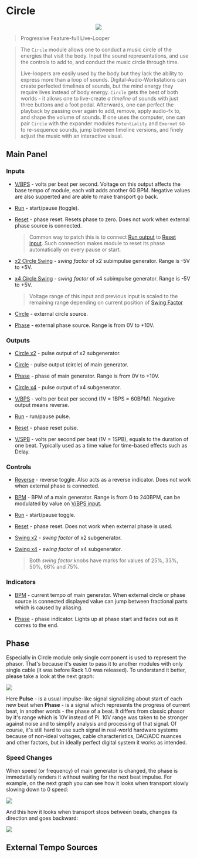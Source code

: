 <!---
start: affixing
affixed: blueprint
blueprint: circle-blueprint.svg
preview: circle.svg
-->

# Circle

<p align='center' class='md-only'>
  <img src='circle.svg'/>
</p>

> Progressive Feature-full Live-Looper

> The `Circle` module allows one to conduct a music circle of the energies that visit the body. Input the sound representations, and use the controls to add to, and conduct the music circle through time.
>
> Live-loopers are easily used by the body but they lack the ability to express more than a loop of sounds. Digital-Audio-Workstations can create perfected timelines of sounds, but the mind energy they require lives instead of body energy. `Circle` gets the best of both worlds - it allows one to live-create *a timeline* of sounds with just three buttons and a foot pedal. Afterwards, one can perfect the playback by passing over again to add, remove, apply audio-fx to, and shape the volume of sounds. If one uses the computer, one can pair `Circle` with the expander modules `Potentiality` and `Emernet` so to re-sequence sounds, jump between timeline versions, and finely adjust the music with an interactive visual.

## Main Panel

<!---
start: legend
-->

<!---
start: legend-group
slug: inputs
-->

### Inputs

* <!---
  x: 10
  y: 52
  slug: vbps
  type: labeled-socket
  -->
  <a name="inputs-vbps" href='#inputs-vbps'>V/BPS</a> - volts per beat per second. Voltage on this output affects the base tempo of module, each volt adds another 60 BPM. Negative values are also supperted and are able to make transport go back.

* <!---
  x: 10
  y: 145
  slug: run
  type: simple-socket
  -->
  <a name="inputs-run" href='#inputs-run'>Run</a> - start/pause (toggle).

* <!---
  x: 114
  y: 145
  slug: reset
  type: simple-socket
  -->
  <a name="inputs-reset" href='#inputs-reset'>Reset</a> - phase reset. Resets phase to zero. Does not work when external phase source is connected.
  > Common way to patch this is to connect [Run output](#outputs-run) to [Reset input](#inputs-reset). Such connection makes module to reset its phase automatically on every pause or start.

* <!---
  x: 10
  y: 224
  slug: swing-x2
  type: simple-socket
  -->
  <a name="inputs-swing-x2" href='#inputs-swing-x2'>x2 Circle Swing</a> - *swing factor* of x2 subimpulse generator. Range is -5V to +5V.

* <!---
  x: 114
  y: 224
  slug: swing-x4
  type: simple-socket
  -->
  <a name="inputs-swing-x4" href='#inputs-swing-x4'>x4 Circle Swing</a> - *swing factor* of x4 subimpulse generator. Range is -5V to +5V.
  > Voltage range of this input and previous input is scaled to the remaining range depending on current position of [Swing Factor](#controls-swing-x4)

* <!---
  x: 45
  y: 224
  slug: circle
  type: labeled-socket
  -->
  <a name="inputs-circle" href='#inputs-circle'>Circle</a> - external circle source.

* <!---
  x: 79
  y: 224
  slug: phase
  type: labeled-socket
  -->
  <a name="inputs-phase" href='#inputs-phase'>Phase</a> - external phase source. Range is from 0V to +10V.

<!---
end: legend-group
-->

<!---
start: legend-group
slug: outputs
-->

### Outputs

* <!---
  x: 10
  y: 272
  slug: circle-x2
  type: labeled-socket
  -->
  <a name="outputs-circle-x2" href='#outputs-circle-x2'>Circle x2</a> - pulse output of x2 subgenerator.

* <!---
  x: 45
  y: 272
  slug: circle
  type: labeled-socket
  -->
  <a name="outputs-circle" href='#outputs-circle'>Circle</a> - pulse output (circle) of main generator.

* <!---
  x: 79
  y: 272
  slug: phase
  type: labeled-socket
  -->
  <a name="outputs-phase" href='#outputs-phase'>Phase</a> - phase of main generator. Range is from 0V to +10V.

* <!---
  x: 114
  y: 272
  slug: circle-x4
  type: labeled-socket
  -->
  <a name="outputs-circle-x4" href='#outputs-circle-x4'>Circle x4</a> - pulse output of x4 subgenerator.

* <!---
  x: 10
  y: 320
  slug: vbps
  type: labeled-socket
  -->
  <a name="outputs-vbps" href='#outputs-vbps'>V/BPS</a> - volts per beat per second (1V = 1BPS = 60BPM). Negative output means reverse.

* <!---
  x: 45
  y: 320
  slug: run
  type: labeled-socket
  -->
  <a name="outputs-run" href='#outputs-run'>Run</a> - run/pause pulse.

* <!---
  x: 79
  y: 320
  slug: reset
  type: labeled-socket
  -->
  <a name="outputs-reset" href='#outputs-reset'>Reset</a> - phase reset pulse.

* <!---
  x: 114
  y: 320
  slug: vspb
  type: labeled-socket
  -->
  <a name="outputs-vspb" href='#outputs-vspb'>V/SPB</a> - volts per second per beat (1V = 1SPB), equals to the duration of one beat. Typically used as a time value for time-based effects such as Delay.

<!---
end: legend-group
-->

<!---
start: legend-group
slug: controls
-->

### Controls

* <!---
  x: 116
  y: 53
  slug: reverse
  type: labeled-led-switch
  -->
  <a name="controls-reverse" href='#controls-reverse'>Reverse</a> - reverse toggle. Also acts as a reverse indicator. Does not work when external phase is connected.

* <!---
  x: 41
  y: 82
  slug: bpm
  type: big-knob
  -->
  <a name="controls-bpm" href='#controls-bpm'>BPM</a> - BPM of a main generator. Range is from 0 to 240BPM, can be modulated by value on [V/BPS input](#inputs-vbps).

* <!---
  x: 47
  y: 168
  slug: run
  type: labeled-led-switch
  -->
  <a name="controls-run" href='#controls-run'>Run</a> - start/pause toggle.

* <!---
  x: 81
  y: 168
  slug: reset
  type: labeled-led-switch
  -->
  <a name="controls-reset" href='#controls-reset'>Reset</a> - phase reset. Does not work when external phase is used.

* <!---
  x: 13
  y: 186
  slug: swing-x2
  type: knob-27
  -->
  <a name="controls-swing-x2" href='#controls-swing-x2'>Swing x2</a> - *swing factor* of x2 subgenerator.

* <!---
  x: 109
  y: 186
  slug: swing-x4
  type: knob-27
  -->
  <a name="controls-swing-x4" href='#controls-swing-x4'>Swing x4</a> - *swing factor* of x4 subgenerator.
  > Both *swing factor* knobs have marks for values of 25%, 33%, 50%, 66% and 75%.

<!---
end: legend-group
-->

<!---
start: legend-group
slug: indicators
-->

### Indicators

* <!---
  x: 46
  y: 40
  slug: bpm
  type: bpm-display
  -->
  <a name="indicators-bpm" href='#indicators-bpm'>BPM</a> - current tempo of main generator. When external circle or phase source is connected displayed value can jump between fractional parts which is caused by aliasing.

* <!---
  x: 71
  y: 66
  slug: phase
  type: medium-led
  -->
  <a name="indicators-phase" href='#indicators-phase'>Phase</a> - phase indicator. Lights up at phase start and fades out as it comes to the end.

<!---
end: legend-group
-->

<!---
end: legend
-->
<!---
end: affixing
-->


## Phase

Especially in Circle module only single component is used to represent the phasor. That's because it's easier to pass it to another modules with only single cable (it was before Rack 1.0 was released). To understand it better, please take a look at the next graph:

<img align='middle' src='kokopelli-phasor.svg'/>

Here **Pulse** - is a usual impulse-like signal signalizing about start of each new beat when **Phase** - is a signal which represents the progress of current beat, in another words - the phase of a beat. It differs from classic phasor by it's range which is 10V instead of Pi. 10V range was taken to be stronger against noise and to simplify analysis and processing of that signal. Of course, it's still hard to use such signal in real-world hardware systems because of non-ideal voltages, cable characteristics, DAC/ADC nuances and other factors, but in ideally perfect digital system it works as intended.

### Speed Changes

When speed (or frequency) of main generator is changed, the phase is immedatially renders it without waiting for the next beat impulse. For example, on the next graph you can see how it looks when transport slowly slowing down to 0 speed:

<img align='middle' src='kokopelli-phasor-slowdown.svg'/>

And this how it looks when transport stops between beats, changes its direction and goes backward:

<img align='middle' src='kokopelli-phasor-reverse.svg'/>

## External Tempo Sources
